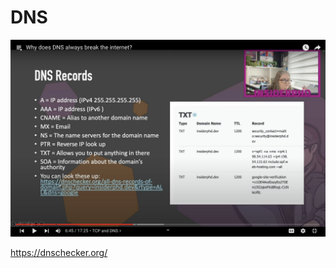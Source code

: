 # DNS

![ca9f03e3795e21011584e5aba5bf7ce5.png](../../../_resources/ca9f03e3795e21011584e5aba5bf7ce5.png)

<https://dnschecker.org/>
